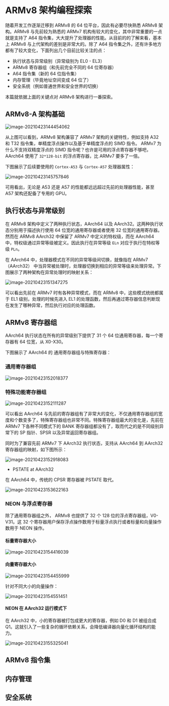 # ARMv8 架构编程探索

随着开发工作逐渐迁移到 ARMv8 的 64 位平台，因此有必要尽快熟悉 ARMv8 架构。ARMv8 与先前较为熟悉的 ARMv7 机构有较大的变化，其中非常重要的一点就是支持了 A64 指令集，大大提升了处理器的性能。从目前的的了解来看，基本上 ARMv8 与上代架构的差别是非常大的。除了 A64 指令集之外，还有许多地方都有了较大变化，下面列出几个目前比较关注的点：

- 执行状态与异常级别（异常级别为 EL0 - EL3）
- ARMv8 寄存器组（和先前完全不同的 64 位寄存器）
- A64 指令集（新的 64 位指令集）
- 内存管理（毕竟地址空间变成 64 位了）
- 安全系统（例如普通世界和安全世界的切换）

本篇就依据上面的关键点对 ARMv8 架构进行一番探索。

## ARMv8-A 架构基础

![image-20210423144454062](figures/image-20210423144454062.png)

从上图可以看到，ARMv8 架构兼容了 ARMv7 架构的关键特性，例如支持 A32 和 T32 指令集，单精度浮点操作以及基于单精度浮点的 SIMD 指令。 ARMv7 为什么不支持双精度浮点的 SIMD 指令呢？也许是可用的浮点寄存器不够吧，AArch64 使用了 `32*128-bit` 的浮点寄存器，比 ARMv7 要多了一倍。

下图展示了后续要使用的 `Cortex-A53` 与 `Cortex-A57` 处理器属性：

![image-20210423145757846](figures/image-20210423145757846.png)

可用看出，无论是 A53 还是 A57 的性能都远远超过先前的处理器性能，甚至 A57 架构还配备了专用的 GPU。

## 执行状态与异常级别

在 ARMv8 架构中定义了两种执行状态，AArch64 以及 AArch32。这两种执行状态分别用于描述执行使用 64 位宽的通用寄存器或者使用 32 位宽的通用寄存器。然而在 ARMv8 AArch32 中保留了 ARMv7 中定义的特权级，而在 AArch64 中，特权级通过异常等级被定义。因此执行在异常等级 `ELn` 对应于执行在特权等级 `PLn`。

在 AArch64 中，处理器模式在不同的异常等级间切换，就像指在 ARMv7（AArch32） 中当异常被处理时，处理器切换到相应的异常等级来处理异常。下图展示了两种架构在异常处理时的映射关系：

![image-20210423151347275](figures/image-20210423151347275.png)

可以看出先前在 ARMv7 时有各种异常模式，而在 ARMv8 中，这些模式统统都属于 EL1 级别，处理的时候先进入 EL1 的处理函数，然后再通过寄存器信息判断现在发生了哪种异常，然后执行对应的处理函数。

## ARMv8 寄存器组

AArch64 执行状态在所有的异常级别下提供了 31 个 64 位通用寄存器，每一个寄存器有 64 位宽，从 X0-X30。

下图展示了 AArch64 的 通用寄存器组与特殊寄存器：

### 通用寄存器组

![image-20210423152018377](figures/image-20210423152018377.png)

### 特殊功能寄存器组

![image-20210423152111287](figures/image-20210423152111287.png)

可以看出 AArch64 与先前的寄存器组有了非常大的变化，不仅通用寄存器组的宽度和个数变多了，特殊寄存器组也非常不同。特殊寄存器组最大的变化是，先前在 ARMv7 下各种不同模式下的 BANK 寄存器组都没有了，取而代之的是不同级别异常下的 SP 指针、SPSR 以及异常返回寄存器组。

同时为了兼容先前 ARMv7 下 AArch32 执行状态，支持从 AArch64 到 AArch32 寄存器组的映射，如下图所示：

![image-20210423152918083](figures/image-20210423152918083.png)

- PSTATE at AArch32

在 AArch64 中，传统的 CPSR 寄存器被 PSTATE 取代。

![image-20210423153622163](figures/image-20210423153622163.png)

### NEON 与浮点寄存器

除了通用寄存器组之外， ARMv8 也提供了 32 个 128 位的浮点寄存器组，V0-V31。这 32 个寄存器用户保存浮点操作数用于标量浮点执行或者标量和向量操作数用于 NEON 操作。

#### 标量寄存器大小

![image-20210423154416039](figures/image-20210423154416039.png)

#### 向量寄存器大小

![image-20210423154455999](figures/image-20210423154455999.png)

针对不同大小的向量操作：

![image-20210423154551451](figures/image-20210423154551451.png)

#### NEON 在 AArch32 运行模式下

在 AArch32 中，小的寄存器被打包成更大的寄存器，例如 D0 和 D1 被组合成 Q1。这就引入了一些复杂的循环依赖关系，会降低编译器向量化循环结构的能力。

![image-20210423155325041](figures/image-20210423155325041.png)

## ARMv8 指令集

## 内存管理

## 安全系统

